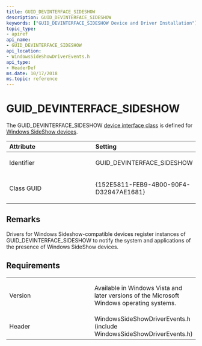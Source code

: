 ```yaml
---
title: GUID_DEVINTERFACE_SIDESHOW
description: GUID_DEVINTERFACE_SIDESHOW
keywords: ["GUID_DEVINTERFACE_SIDESHOW Device and Driver Installation"]
topic_type:
- apiref
api_name:
- GUID_DEVINTERFACE_SIDESHOW
api_location:
- WindowsSideShowDriverEvents.h
api_type:
- HeaderDef
ms.date: 10/17/2018
ms.topic: reference
---
```


# GUID_DEVINTERFACE_SIDESHOW


The GUID_DEVINTERFACE_SIDESHOW [device interface class](./overview-of-device-interface-classes.md) is defined for [Windows SideShow devices](../index.yml).

<table>
<colgroup>
<col width="50%" />
<col width="50%" />
</colgroup>
<thead>
<tr class="header">
<th align="left">Attribute</th>
<th align="left">Setting</th>
</tr>
</thead>
<tbody>
<tr class="odd">
<td align="left"><p>Identifier</p></td>
<td align="left"><p>GUID_DEVINTERFACE_SIDESHOW</p></td>
</tr>
<tr class="even">
<td align="left"><p>Class GUID</p></td>
<td align="left"><p>{152E5811-FEB9-4B00-90F4-D32947AE1681}</p></td>
</tr>
</tbody>
</table>

 

## Remarks

Drivers for Windows Sideshow-compatible devices register instances of GUID_DEVINTERFACE_SIDESHOW to notify the system and applications of the presence of Windows SideShow devices.

## Requirements

<table>
<colgroup>
<col width="50%" />
<col width="50%" />
</colgroup>
<tbody>
<tr class="odd">
<td align="left"><p>Version</p></td>
<td align="left"><p>Available in Windows Vista and later versions of the Microsoft Windows operating systems.</p></td>
</tr>
<tr class="even">
<td align="left"><p>Header</p></td>
<td align="left">WindowsSideShowDriverEvents.h (include WindowsSideShowDriverEvents.h)</td>
</tr>
</tbody>
</table>

 

